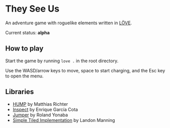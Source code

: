 # They See Us
An adventure game with roguelike elements written in [LÖVE](love2d.org).

Current status: **alpha**

## How to play
Start the game by running `love .` in the root directory.

Use the WASD/arrow keys to move, space to start charging, and the Esc key to open the menu.

## Libraries
* [HUMP](github.com/vrld/hump) by Matthias Richter
* [Inspect](github.com/kikito/inspect.lua) by Enrique García Cota
* [Jumper](github.com/Yonaba/Jumper) by Roland Yonaba
* [Simple Tiled Implementation](github.com/karai17/Simple-Tiled-Implementation) by Landon Manning

